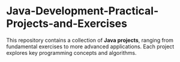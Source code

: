 # Java-Development-Practical-Projects-and-Exercises
This repository contains a collection of **Java projects**, ranging from fundamental exercises to more advanced applications. Each project explores key programming concepts and algorithms.
